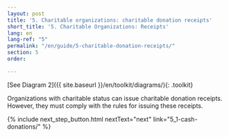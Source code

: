 ```yaml
---
layout: post
title: '5. Charitable organizations: charitable donation receipts'
short_title: '5. Charitable Organizations: Receipts'
lang: en
lang-ref: "5"
permalink: "/en/guide/5-charitable-donation-receipts/"
section: 5
order:

---
```

[See Diagram 2]({{ site.baseurl }}/en/toolkit/diagrams/){: .toolkit}

Organizations with charitable status can issue charitable donation receipts. However, they must comply with the rules for issuing these receipts.

{% include next_step_button.html nextText="next" link="5_1-cash-donations/" %}
